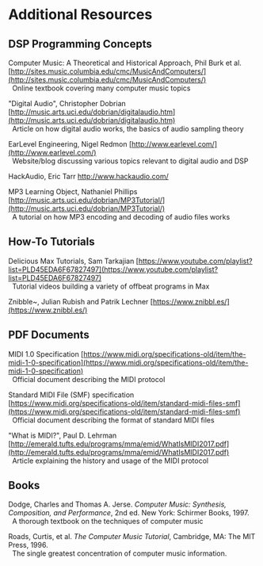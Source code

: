 # Additional Resources

## DSP Programming Concepts

Computer Music: A Theoretical and Historical Approach, Phil Burk et al.
[http://sites.music.columbia.edu/cmc/MusicAndComputers/](http://sites.music.columbia.edu/cmc/MusicAndComputers/)
<br>&nbsp; Online textbook covering many computer music topics

&quot;Digital Audio&quot;, Christopher Dobrian
[http://music.arts.uci.edu/dobrian/digitalaudio.htm](http://music.arts.uci.edu/dobrian/digitalaudio.htm)
<br>&nbsp; Article on how digital audio works, the basics of audio sampling theory

EarLevel Engineering, Nigel Redmon [http://www.earlevel.com/](http://www.earlevel.com/) <br>&nbsp; Website/blog discussing various topics relevant to digital audio and DSP

HackAudio, Eric Tarr
http://www.hackaudio.com/

MP3 Learning Object, Nathaniel Phillips
[http://music.arts.uci.edu/dobrian/MP3Tutorial/](http://music.arts.uci.edu/dobrian/MP3Tutorial/)
<br>&nbsp; A tutorial on how MP3 encoding and decoding of audio files works

## How-To Tutorials

Delicious Max Tutorials, Sam Tarkajian [https://www.youtube.com/playlist?list=PLD45EDA6F67827497](https://www.youtube.com/playlist?list=PLD45EDA6F67827497)
<br>&nbsp; Tutorial videos building a variety of offbeat programs in Max

Znibble~, Julian Rubish and Patrik Lechner
[https://www.znibbl.es/](https://www.znibbl.es/)

## PDF Documents

MIDI 1.0 Specification
[https://www.midi.org/specifications-old/item/the-midi-1-0-specification](https://www.midi.org/specifications-old/item/the-midi-1-0-specification)
<br>&nbsp; Official document describing the MIDI protocol

Standard MIDI File (SMF) specification
[https://www.midi.org/specifications-old/item/standard-midi-files-smf](https://www.midi.org/specifications-old/item/standard-midi-files-smf)
<br>&nbsp; Official document describing the format of standard MIDI files

&quot;What is MIDI?&quot;, Paul D. Lehrman
[http://emerald.tufts.edu/programs/mma/emid/WhatIsMIDI2017.pdf](http://emerald.tufts.edu/programs/mma/emid/WhatIsMIDI2017.pdf)
<br>&nbsp; Article explaining the history and usage of the MIDI protocol

## Books

Dodge, Charles and Thomas A. Jerse. _Computer Music: Synthesis, Composition, and Performance_, 2nd ed. New York: Schirmer Books, 1997.
<br>&nbsp; A thorough textbook on the techniques of computer music

Roads, Curtis, et al. _The Computer Music Tutorial_, Cambridge, MA: The MIT Press, 1996.
<br>&nbsp; The single greatest concentration of computer music information.
